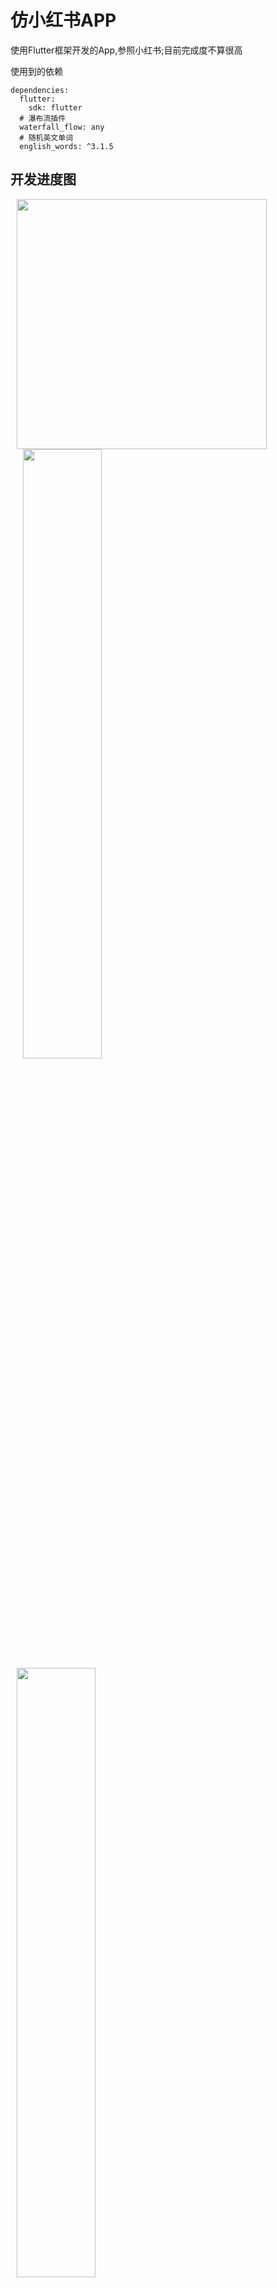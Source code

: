 # 仿小红书APP

使用Flutter框架开发的App,参照小红书;目前完成度不算很高

使用到的依赖
```
dependencies:
  flutter:
    sdk: flutter
  # 瀑布流插件
  waterfall_flow: any
  # 随机英文单词
  english_words: ^3.1.5
```

## 开发进度图
<div class="y-flex-box">
  <a href="http://106.52.133.67:9400/apk/red-book/Screenshot_2020-08-19-22-36-18-83.jpg" class="y-flex-item" style="margin:0 10px;;width:50%;">
    <img src="http://106.52.133.67:9400/apk/red-book/Screenshot_2020-08-19-22-36-18-83.jpg" width="400" />
  </a>
  <a href="http://106.52.133.67:9400/apk/red-book/Screenshot_2020-08-19-22-36-08-74.jpg" class="y-flex-item" style="margin:0 10px;width:50%;">
    <img src="http://106.52.133.67:9400/apk/red-book/Screenshot_2020-08-19-22-36-08-74.jpg" width="400 />
  </a>
  <a href="http://106.52.133.67:9400/apk/red-book/Screenshot_2020-08-19-22-27-21-49_e32fde562e780b7.jpg" class="y-flex-item" style="margin:0 10px;;width:50%;">
    <img src="http://106.52.133.67:9400/apk/red-book/Screenshot_2020-08-19-22-27-21-49_e32fde562e780b7.jpg"  width="400/>
  </a>
  <a href="http://106.52.133.67:9400/apk/red-book/Screenshot_2020-08-19-22-27-14-18_e32fde562e780b7.jpg" class="y-flex-item" style="margin:0 10px;;width:50%;">
    <img src="http://106.52.133.67:9400/apk/red-book/Screenshot_2020-08-19-22-27-14-18_e32fde562e780b7.jpg" width="400 />
  </a>
</div>

